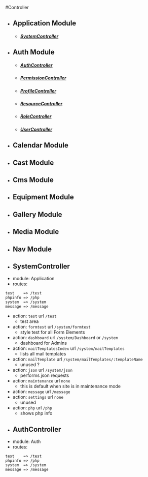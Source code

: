 #Controller
- ## Application Module
    - ##### [SystemController](#SystemController)
- ## Auth Module
    - ##### [AuthController](#AuthController)
    - ##### [PermissionController](#PermissionController)
    - ##### [ProfileController](#ProfileController)
    - ##### [ResourceController](#ResourceController)
    - ##### [RoleController](#RoleController)
    - ##### [UserController](#UserController)
- ## Calendar Module
- ## Cast Module
- ## Cms Module
- ## Equipment Module
- ## Gallery Module
- ## Media Module
- ## Nav Module

<a name="SystemController"></a>
---
- ## SystemController
- module: Application
- routes:
```
test    => /test
phpinfo => /php
system  => /system
message => /message
```

- action: `test` url `/test` 
    - test area
- action: `formtest` url `/system/formtest`
    - style test for all Form Elements
- action: `dashboard` url `/system/Dashboard` or `/system`
    - dashboard for Admins
- action: `mailTemplatesIndex` url `/system/mailTemplates`
    - lists all mail templates
- action: `mailTemplate` url `/system/mailTemplates/:templateName`
    - unused ? 
- action: `json` url `/system/json`
    - performs json requests
- action: `maintenance` url `none`
    - this is default when site is in maintenance mode
- action: `message` url `/message`
- action: `settings` url `none` 
    - unused
- action: `php` url `/php`
    - shows php info
    
<a name="AuthController"></a>
---
- ## AuthController
- module: Auth
- routes:
```
test    => /test
phpinfo => /php
system  => /system
message => /message
```